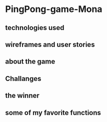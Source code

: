 # PingPong-game-Mona




## technologies used

## wireframes and user stories

## about the game 


## Challanges


## the winner


## some of my favorite functions
